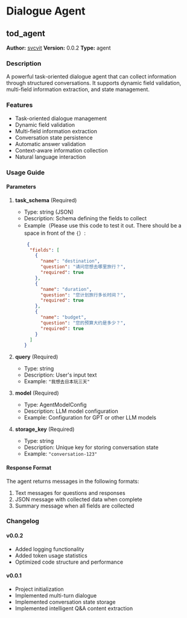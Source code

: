# Dialogue Agent

## tod_agent

**Author:** [svcvit](https://github.com/svcvit)
**Version:** 0.0.2
**Type:** agent

### Description

A powerful task-oriented dialogue agent that can collect information through structured conversations. It supports dynamic field validation, multi-field information extraction, and state management.

### Features

- Task-oriented dialogue management
- Dynamic field validation
- Multi-field information extraction
- Conversation state persistence
- Automatic answer validation
- Context-aware information collection
- Natural language interaction

### Usage Guide

#### Parameters

1. **task_schema** (Required)
   - Type: string (JSON)
   - Description: Schema defining the fields to collect
   - Example（Please use this code to test it out. There should be a space in front of the `{`）:
     ```json
      {
       "fields": [
         {
           "name": "destination",
           "question": "请问您想去哪里旅行？",
           "required": true
         },
         {
           "name": "duration",
           "question": "您计划旅行多长时间？",
           "required": true
         },
         {
           "name": "budget",
           "question": "您的预算大约是多少？",
           "required": true
         }
       ]
     }
     ```

2. **query** (Required)
   - Type: string
   - Description: User's input text
   - Example: `"我想去日本玩三天"`

3. **model** (Required)
   - Type: AgentModelConfig
   - Description: LLM model configuration
   - Example: Configuration for GPT or other LLM models

4. **storage_key** (Required)
   - Type: string
   - Description: Unique key for storing conversation state
   - Example: `"conversation-123"`

#### Response Format

The agent returns messages in the following formats:

1. Text messages for questions and responses
2. JSON message with collected data when complete
3. Summary message when all fields are collected

### Changelog

#### v0.0.2
- Added logging functionality
- Added token usage statistics
- Optimized code structure and performance

#### v0.0.1
- Project initialization
- Implemented multi-turn dialogue
- Implemented conversation state storage
- Implemented intelligent Q&A content extraction